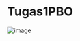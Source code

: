 # Tugas1PBO
![image](https://github.com/Ahmadfadhila/Tugas1PBO/assets/150579766/e8dae0e0-04c8-419c-84dc-5888ec85dd43)
